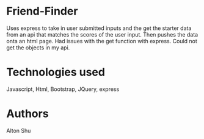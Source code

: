 # Friend-Finder
Uses express to take in user submitted inputs and the get the starter data from an api that matches the scores of the user input. Then pushes the data onta an html page. Had issues with the get function with express. Could not get the objects in my api.

# Technologies used
Javascript, Html, Bootstrap, JQuery, express

# Authors
Alton Shu